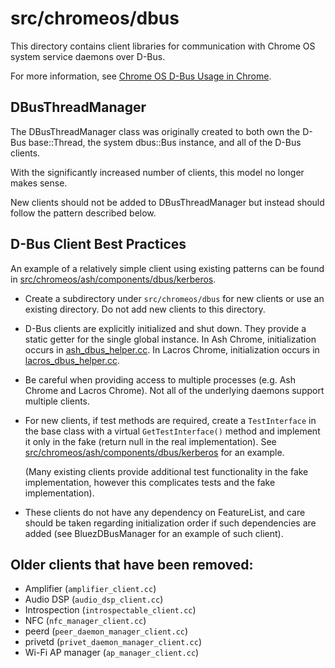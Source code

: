# src/chromeos/dbus

This directory contains client libraries for communication with Chrome OS
system service daemons over D-Bus.

For more information, see [Chrome OS D-Bus Usage in Chrome].

## DBusThreadManager

The DBusThreadManager class was originally created to both own the D-Bus
base::Thread, the system dbus::Bus instance, and all of the D-Bus clients.

With the significantly increased number of clients, this model no longer makes
sense.

New clients should not be added to DBusThreadManager but instead should follow
the pattern described below.

## D-Bus Client Best Practices

An example of a relatively simple client using existing patterns can be found
in [src/chromeos/ash/components/dbus/kerberos].

*   Create a subdirectory under `src/chromeos/dbus` for new clients or use an
    existing directory. Do not add new clients to this directory.

*   D-Bus clients are explicitly initialized and shut down. They provide a
    static getter for the single global instance. In Ash Chrome, initialization
    occurs in [ash_dbus_helper.cc]. In Lacros Chrome, initialization occurs in
    [lacros_dbus_helper.cc].

*   Be careful when providing access to multiple processes (e.g. Ash Chrome and
    Lacros Chrome). Not all of the underlying daemons support multiple clients.

*   For new clients, if test methods are required, create a `TestInterface` in
    the base class with a virtual `GetTestInterface()` method and implement it
    only in the fake (return null in the real implementation). See
    [src/chromeos/ash/components/dbus/kerberos] for an example.

    (Many existing clients provide additional test functionality in the fake
    implementation, however this complicates tests and the fake implementation).

*   These clients do not have any dependency on FeatureList, and care should be
    taken regarding initialization order if such dependencies are added (see
    BluezDBusManager for an example of such client).

## Older clients that have been removed:

*   Amplifier (`amplifier_client.cc`)
*   Audio DSP (`audio_dsp_client.cc`)
*   Introspection (`introspectable_client.cc`)
*   NFC (`nfc_manager_client.cc`)
*   peerd (`peer_daemon_manager_client.cc`)
*   privetd (`privet_daemon_manager_client.cc`)
*   Wi-Fi AP manager (`ap_manager_client.cc`)

[Chrome OS D-Bus Usage in Chrome]: https://chromium.googlesource.com/chromiumos/docs/+/main/dbus_in_chrome.md
[src/chromeos/ash/components/dbus/kerberos]: https://chromium.googlesource.com/chromium/src/+/HEAD/chromeos/ash/components/dbus/kerberos
[ash_dbus_helper.cc]: https://chromium.googlesource.com/chromium/src/+/HEAD/chrome/browser/ash/dbus/ash_dbus_helper.cc
[lacros_dbus_helper.cc]: https://chromium.googlesource.com/chromium/src/+/HEAD/chromeos/lacros/lacros_dbus_helper.cc
[ash_service.cc]: https://chromium.googlesource.com/chromium/src/+/HEAD/ash/ash_service.cc
